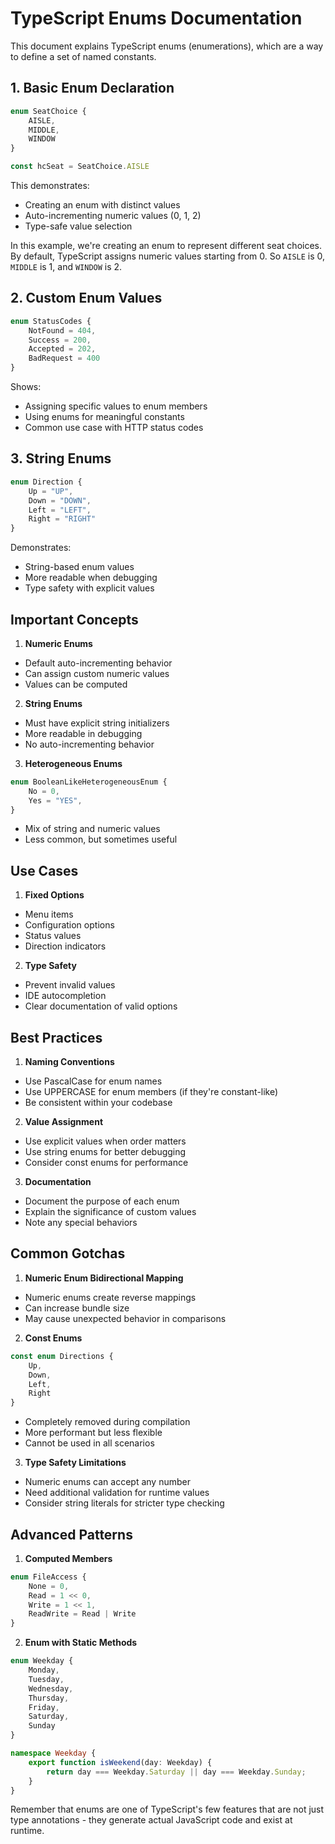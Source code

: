 # TypeScript Enums Documentation

This document explains TypeScript enums (enumerations), which are a way to define a set of named constants.

## 1. Basic Enum Declaration
```typescript
enum SeatChoice {
    AISLE,
    MIDDLE,
    WINDOW
}

const hcSeat = SeatChoice.AISLE
```
This demonstrates:
- Creating an enum with distinct values
- Auto-incrementing numeric values (0, 1, 2)
- Type-safe value selection

In this example, we're creating an enum to represent different seat choices. By default, TypeScript assigns numeric values starting from 0. So `AISLE` is 0, `MIDDLE` is 1, and `WINDOW` is 2.

## 2. Custom Enum Values
```typescript
enum StatusCodes {
    NotFound = 404,
    Success = 200,
    Accepted = 202,
    BadRequest = 400
}
```
Shows:
- Assigning specific values to enum members
- Using enums for meaningful constants
- Common use case with HTTP status codes

## 3. String Enums
```typescript
enum Direction {
    Up = "UP",
    Down = "DOWN",
    Left = "LEFT",
    Right = "RIGHT"
}
```
Demonstrates:
- String-based enum values
- More readable when debugging
- Type safety with explicit values

## Important Concepts

1. **Numeric Enums**
- Default auto-incrementing behavior
- Can assign custom numeric values
- Values can be computed

2. **String Enums**
- Must have explicit string initializers
- More readable in debugging
- No auto-incrementing behavior

3. **Heterogeneous Enums**
```typescript
enum BooleanLikeHeterogeneousEnum {
    No = 0,
    Yes = "YES",
}
```
- Mix of string and numeric values
- Less common, but sometimes useful

## Use Cases

1. **Fixed Options**
- Menu items
- Configuration options
- Status values
- Direction indicators

2. **Type Safety**
- Prevent invalid values
- IDE autocompletion
- Clear documentation of valid options

## Best Practices

1. **Naming Conventions**
- Use PascalCase for enum names
- Use UPPERCASE for enum members (if they're constant-like)
- Be consistent within your codebase

2. **Value Assignment**
- Use explicit values when order matters
- Use string enums for better debugging
- Consider const enums for performance

3. **Documentation**
- Document the purpose of each enum
- Explain the significance of custom values
- Note any special behaviors

## Common Gotchas

1. **Numeric Enum Bidirectional Mapping**
- Numeric enums create reverse mappings
- Can increase bundle size
- May cause unexpected behavior in comparisons

2. **Const Enums**
```typescript
const enum Directions {
    Up,
    Down,
    Left,
    Right
}
```
- Completely removed during compilation
- More performant but less flexible
- Cannot be used in all scenarios

3. **Type Safety Limitations**
- Numeric enums can accept any number
- Need additional validation for runtime values
- Consider string literals for stricter type checking

## Advanced Patterns

1. **Computed Members**
```typescript
enum FileAccess {
    None = 0,
    Read = 1 << 0,
    Write = 1 << 1,
    ReadWrite = Read | Write
}
```

2. **Enum with Static Methods**
```typescript
enum Weekday {
    Monday,
    Tuesday,
    Wednesday,
    Thursday,
    Friday,
    Saturday,
    Sunday
}

namespace Weekday {
    export function isWeekend(day: Weekday) {
        return day === Weekday.Saturday || day === Weekday.Sunday;
    }
}
```

Remember that enums are one of TypeScript's few features that are not just type annotations - they generate actual JavaScript code and exist at runtime.
